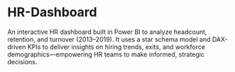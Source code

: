 # HR-Dashboard
An interactive HR dashboard built in Power BI to analyze headcount, retention, and turnover (2013–2019). It uses a star schema model and DAX-driven KPIs to deliver insights on hiring trends, exits, and workforce demographics—empowering HR teams to make informed, strategic decisions.
